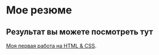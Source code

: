 # Мое резюме

## Результат вы можете посмотреть тут

[Моя первая работа на HTML & CSS](https://anatorini.github.io/Resume/).
